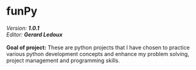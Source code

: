 <h1>funPy</h1>
<i>Version: <b>1.0.1</b></i><br>
<i>Editor: <b>Gerard Ledoux</b></i>
<br>
<br>
<b>Goal of project:</b> These are python projects that I have chosen to practice various python development concepts and enhance my problem solving, project management and programming skills.